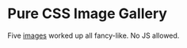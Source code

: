 # Pure CSS Image Gallery
Five [images](https://eyacobson.github.io/CSS-project-4-image-gallery/) worked up all fancy-like. No JS allowed.
